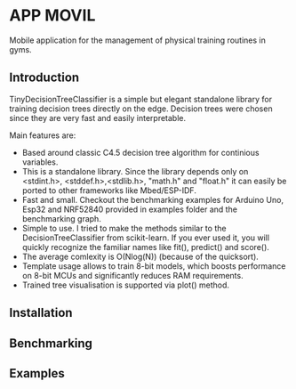 # APP MOVIL
Mobile application for the management of physical training routines in gyms.

## Introduction
TinyDecisionTreeClassifier is a simple but elegant standalone library for training decision trees directly on the edge. Decision trees were chosen since they are very fast and easily interpretable. 

Main features are:
- Based around classic C4.5 decision tree algorithm for continious variables.
- This is a standalone library. Since the library depends only on <stdint.h>, <stddef.h>,<stdlib.h>, "math.h" and "float.h" it can easily be ported to other frameworks like Mbed/ESP-IDF. 
- Fast and small. Checkout the benchmarking examples for Arduino Uno, Esp32 and NRF52840 provided in examples folder and the benchmarking graph.
- Simple to use. I tried to make the methods similar to the DecisionTreeClassifier from scikit-learn. If you ever used it, you will quickly recognize the familiar names like fit(), predict() and score().
- The average comlexity is O(Nlog(N)) (because of the quicksort).
- Template usage allows to train 8-bit models, which boosts performance on 8-bit MCUs and significantly reduces RAM requirements.
- Trained tree visualisation is supported via plot() method.

## Installation


## Benchmarking


## Examples
